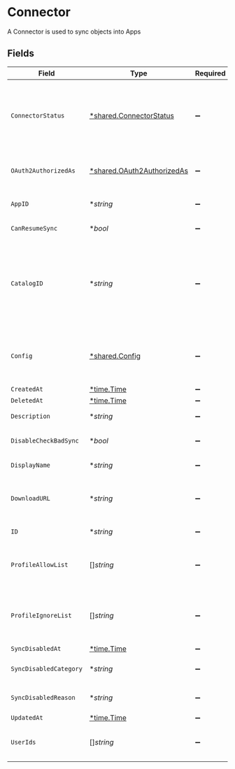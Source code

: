 # Connector

A Connector is used to sync objects into Apps


## Fields

| Field                                                                                                                                                                            | Type                                                                                                                                                                             | Required                                                                                                                                                                         | Description                                                                                                                                                                      |
| -------------------------------------------------------------------------------------------------------------------------------------------------------------------------------- | -------------------------------------------------------------------------------------------------------------------------------------------------------------------------------- | -------------------------------------------------------------------------------------------------------------------------------------------------------------------------------- | -------------------------------------------------------------------------------------------------------------------------------------------------------------------------------- |
| `ConnectorStatus`                                                                                                                                                                | [*shared.ConnectorStatus](../../../pkg/models/shared/connectorstatus.md)                                                                                                         | :heavy_minus_sign:                                                                                                                                                               | The status field on the connector is used to track the status of the connectors sync, and when syncing last started, completed, or caused the connector to update.               |
| `OAuth2AuthorizedAs`                                                                                                                                                             | [*shared.OAuth2AuthorizedAs](../../../pkg/models/shared/oauth2authorizedas.md)                                                                                                   | :heavy_minus_sign:                                                                                                                                                               | OAuth2AuthorizedAs tracks the user that OAuthed with the connector.                                                                                                              |
| `AppID`                                                                                                                                                                          | **string*                                                                                                                                                                        | :heavy_minus_sign:                                                                                                                                                               | The id of the app the connector is associated with.                                                                                                                              |
| `CanResumeSync`                                                                                                                                                                  | **bool*                                                                                                                                                                          | :heavy_minus_sign:                                                                                                                                                               | The canResumeSync field.                                                                                                                                                         |
| `CatalogID`                                                                                                                                                                      | **string*                                                                                                                                                                        | :heavy_minus_sign:                                                                                                                                                               | The catalogId describes which catalog entry this connector is an instance of. For example, every Okta connector will have the same catalogId indicating it is an Okta connector. |
| `Config`                                                                                                                                                                         | [*shared.Config](../../../pkg/models/shared/config.md)                                                                                                                           | :heavy_minus_sign:                                                                                                                                                               | Contains an arbitrary serialized message along with a @type that describes the type of the serialized message.                                                                   |
| `CreatedAt`                                                                                                                                                                      | [*time.Time](https://pkg.go.dev/time#Time)                                                                                                                                       | :heavy_minus_sign:                                                                                                                                                               | N/A                                                                                                                                                                              |
| `DeletedAt`                                                                                                                                                                      | [*time.Time](https://pkg.go.dev/time#Time)                                                                                                                                       | :heavy_minus_sign:                                                                                                                                                               | N/A                                                                                                                                                                              |
| `Description`                                                                                                                                                                    | **string*                                                                                                                                                                        | :heavy_minus_sign:                                                                                                                                                               | The description of the connector.                                                                                                                                                |
| `DisableCheckBadSync`                                                                                                                                                            | **bool*                                                                                                                                                                          | :heavy_minus_sign:                                                                                                                                                               | The disableCheckBadSync field.                                                                                                                                                   |
| `DisplayName`                                                                                                                                                                    | **string*                                                                                                                                                                        | :heavy_minus_sign:                                                                                                                                                               | The display name of the connector.                                                                                                                                               |
| `DownloadURL`                                                                                                                                                                    | **string*                                                                                                                                                                        | :heavy_minus_sign:                                                                                                                                                               | The downloadUrl for a spreadsheet if the connector was created from uploading a file.                                                                                            |
| `ID`                                                                                                                                                                             | **string*                                                                                                                                                                        | :heavy_minus_sign:                                                                                                                                                               | The id of the connector.                                                                                                                                                         |
| `ProfileAllowList`                                                                                                                                                               | []*string*                                                                                                                                                                       | :heavy_minus_sign:                                                                                                                                                               | List of profile attributes to sync, when set only these attributes will be synced                                                                                                |
| `ProfileIgnoreList`                                                                                                                                                              | []*string*                                                                                                                                                                       | :heavy_minus_sign:                                                                                                                                                               | List of profile attributes to ignore (not sync), when set other attributes will be synced, but these will not.                                                                   |
| `SyncDisabledAt`                                                                                                                                                                 | [*time.Time](https://pkg.go.dev/time#Time)                                                                                                                                       | :heavy_minus_sign:                                                                                                                                                               | N/A                                                                                                                                                                              |
| `SyncDisabledCategory`                                                                                                                                                           | **string*                                                                                                                                                                        | :heavy_minus_sign:                                                                                                                                                               | The category of the connector sync that was disabled.                                                                                                                            |
| `SyncDisabledReason`                                                                                                                                                             | **string*                                                                                                                                                                        | :heavy_minus_sign:                                                                                                                                                               | The reason the connector sync was disabled.                                                                                                                                      |
| `UpdatedAt`                                                                                                                                                                      | [*time.Time](https://pkg.go.dev/time#Time)                                                                                                                                       | :heavy_minus_sign:                                                                                                                                                               | N/A                                                                                                                                                                              |
| `UserIds`                                                                                                                                                                        | []*string*                                                                                                                                                                       | :heavy_minus_sign:                                                                                                                                                               | The userIds field is used to define the integration owners of the connector.                                                                                                     |